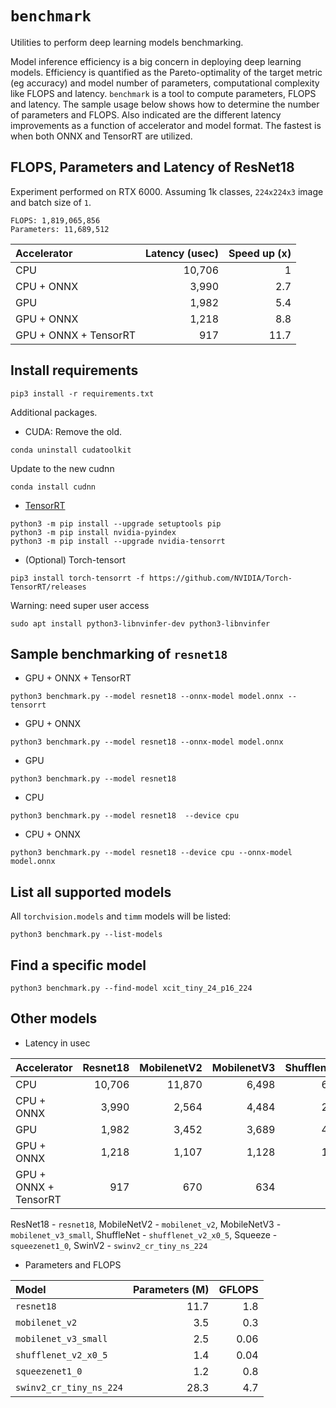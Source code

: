 # `benchmark`
Utilities to perform deep learning models benchmarking.

Model inference efficiency is a big concern in deploying deep learning models. Efficiency is quantified as the Pareto-optimality of the target metric (eg accuracy) and model number of parameters, computational complexity like FLOPS and latency. `benchmark` is a tool to compute parameters, FLOPS and latency. The sample usage below shows how to determine the number of parameters and FLOPS. Also indicated are the different latency improvements as a function of accelerator and model format. The fastest is when both ONNX and TensorRT are utilized.

## FLOPS, Parameters and Latency of ResNet18

Experiment performed on RTX 6000. Assuming 1k classes, `224x224x3` image and batch size of `1`.
```
FLOPS: 1,819,065,856
Parameters: 11,689,512
```

| **Accelerator** | **Latency (usec)** | Speed up (x) |
| :--- | ---: | --: |
| CPU | 10,706 | 1 |
| CPU + ONNX | 3,990 | 2.7 |
| GPU | 1,982 | 5.4 |
| GPU + ONNX | 1,218 | 8.8 |
| GPU + ONNX + TensorRT | 917 | 11.7 |




## Install requirements
```
pip3 install -r requirements.txt
```

Additional packages.

- CUDA:
Remove the old.
```
conda uninstall cudatoolkit
```
Update to the new cudnn
```
conda install cudnn
```

- [TensorRT](https://docs.nvidia.com/deeplearning/tensorrt/install-guide/index.html#installing-pip)
```
python3 -m pip install --upgrade setuptools pip
python3 -m pip install nvidia-pyindex
python3 -m pip install --upgrade nvidia-tensorrt
```

- (Optional) Torch-tensort
```
pip3 install torch-tensorrt -f https://github.com/NVIDIA/Torch-TensorRT/releases
```
Warning: need super user access
```
sudo apt install python3-libnvinfer-dev python3-libnvinfer 
```

## Sample benchmarking of `resnet18`

- GPU + ONNX + TensorRT
```
python3 benchmark.py --model resnet18 --onnx-model model.onnx --tensorrt
```

- GPU + ONNX
```
python3 benchmark.py --model resnet18 --onnx-model model.onnx
```

- GPU 
```
python3 benchmark.py --model resnet18 
```

- CPU 
```
python3 benchmark.py --model resnet18  --device cpu
```

- CPU + ONNX
```
python3 benchmark.py --model resnet18 --device cpu --onnx-model model.onnx
```

## List all supported models
All `torchvision.models` and `timm` models will be listed:

```
python3 benchmark.py --list-models
```

## Find a specific model

```
python3 benchmark.py --find-model xcit_tiny_24_p16_224
```

## Other models 
- Latency in usec

| **Accelerator** | **Resnet18** | **MobilenetV2** | **MobilenetV3** | **ShufflenetV2** | **Squeeze** | **SwinV2** | 
| :--- | ---: | --: | ---: | --: | ---: | --: |
| CPU | 10,706 | 11,870 | 6,498 | 6,607 | 8,717 | 52,120 |
| CPU + ONNX | 3,990 | 2,564 | 4,484 | 2,479 | 3,136 | 50,094  |
| GPU | 1,982 | 3,452 | 3,689 |  4,135 | 1,741 | 6,963 |
| GPU + ONNX | 1,218 | 1,107 | 1,128 | 1,392 | 851 | 3,731 |
| GPU + ONNX + TensorRT | 917 | 670 | 634 | 404 | 443 | 3,327 |

ResNet18 - `resnet18`, MobileNetV2 - `mobilenet_v2`, MobileNetV3 - `mobilenet_v3_small`, ShuffleNet - `shufflenet_v2_x0_5`, Squeeze - `squeezenet1_0`, SwinV2 - `swinv2_cr_tiny_ns_224`

- Parameters and FLOPS

| **Model** | **Parameters (M)** | **GFLOPS** |
| :--- | ---: | --: |
| `resnet18` | 11.7 | 1.8 | 
| `mobilenet_v2` | 3.5 | 0.3 |
| `mobilenet_v3_small` | 2.5 | 0.06 |
| `shufflenet_v2_x0_5` | 1.4 | 0.04 |
| `squeezenet1_0` | 1.2 | 0.8 |
| `swinv2_cr_tiny_ns_224` | 28.3 | 4.7 |


